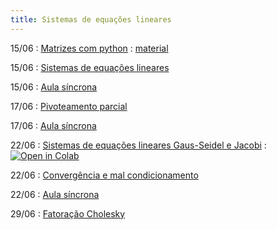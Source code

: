 ```yaml
---
title: Sistemas de equações lineares
---
```


15/06
: [Matrizes com python](https://youtu.be/FgXrDIAlwpk)
  : [material](/material/08_matrizes.html)

15/06
: [Sistemas de equações lineares](https://youtu.be/FKPrlNHqwT0)

15/06
: [Aula síncrona](/material/09_eliminacao_gaussiana.html)

17/06
: [Pivoteamento parcial](https://youtu.be/6-iBXVomqb8)

17/06
: [Aula síncrona](/material/10_pivoteamento.html)

22/06
: [Sistemas de equações lineares Gaus-Seidel e Jacobi](https://youtu.be/3rMYV9gI2UA)
  : <a href="https://githubtocolab.com/cn-ufpe/cn-ufpe.github.io/blob/master/material/10_pivoteamento.ipynb" target="_parent"><img src="https://colab.research.google.com/assets/colab-badge.svg" alt="Open in Colab"/></a>

22/06
: [Convergência e mal condicionamento](https://youtu.be/87pkkBm2exw)

22/06
: [Aula síncrona](/material/11_metodos_iterativos.html)

29/06
: [Fatoração Cholesky](#)
